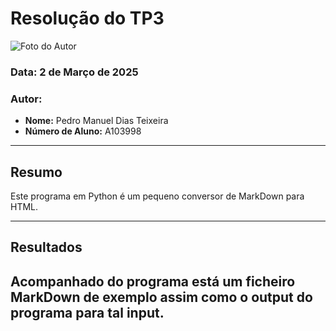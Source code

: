 # Resolução do TP3

![Foto do Autor](https://avatars.githubusercontent.com/u/131169410?v=4) 

### **Data:** 2 de Março de 2025  
### **Autor:**  
- **Nome:** Pedro Manuel Dias Teixeira
- **Número de Aluno:** A103998

---

## Resumo
Este programa em Python é um pequeno conversor de MarkDown para HTML.

---

## Resultados
Acompanhado do programa está um ficheiro MarkDown de exemplo assim como o output do programa para tal input.
---
